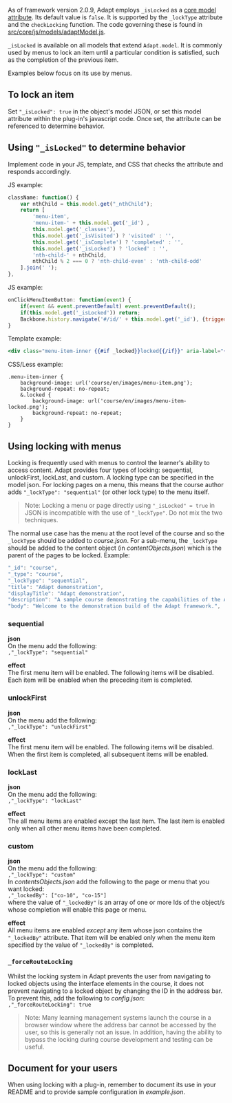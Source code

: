 As of framework version 2.0.9, Adapt employs `_isLocked` as a [core model attribute](https://github.com/adaptlearning/adapt_framework/wiki/Core-model-attributes). Its default value is `false`. It is supported by the `_lockType` attribute and the `checkLocking` function. The code governing these is found in [src/core/js/models/adaptModel.js](https://github.com/adaptlearning/adapt_framework/blob/master/src/core/js/models/adaptModel.js).  

`_isLocked` is available on all models that extend `Adapt.model`. It is commonly used by menus to lock an item until a particular condition is satisfied, such as the completion of the previous item. 

Examples below focus on its use by menus.

## To lock an item
Set `"_isLocked": true` in the object's model JSON, or set this model attribute within the plug-in's javascript code. Once set, the attribute can be referenced to determine behavior.  

## Using `"_isLocked"` to determine behavior 
Implement code in your JS, template, and CSS that checks the attribute and responds accordingly.  

JS example:  
```javascript  
className: function() {
    var nthChild = this.model.get("_nthChild");
    return [
        'menu-item',
        'menu-item-' + this.model.get('_id') ,
        this.model.get('_classes'),
        this.model.get('_isVisited') ? 'visited' : '',
        this.model.get('_isComplete') ? 'completed' : '',
        this.model.get('_isLocked') ? 'locked' : '',
        'nth-child-' + nthChild,
        nthChild % 2 === 0 ? 'nth-child-even' : 'nth-child-odd'
    ].join(' ');
},
```  
JS example:  
```javascript  
onClickMenuItemButton: function(event) {
    if(event && event.preventDefault) event.preventDefault();
    if(this.model.get('_isLocked')) return;
    Backbone.history.navigate('#/id/' + this.model.get('_id'), {trigger: true});
}
```  
Template example:  
```handlebars    
<div class="menu-item-inner {{#if _locked}}locked{{/if}}" aria-label="{{_globals._menu._mymenu.menuItem}}" {{#if _globals._menu._mymenu.menuItem}}tabindex="0"{{/if}}>

```  
CSS/Less example:  
```less  
.menu-item-inner {
    background-image: url('course/en/images/menu-item.png');
    background-repeat: no-repeat;
    &.locked {
        background-image: url('course/en/images/menu-item-locked.png');
        background-repeat: no-repeat;
    }
}
```  

## Using locking with menus  

Locking is frequently used with menus to control the learner's ability to access content. Adapt provides four types of locking: sequential, unlockFirst, lockLast, and custom. A locking type can be specified in the model json. For locking pages on a menu, this means that the course author adds `"_lockType": "sequential"` (or other lock type) to the menu itself.

> Note: Locking a menu or page directly using `"_isLocked" = true` in JSON is incompatible with the use of `"_lockType"`. Do not mix the two techniques.

The normal use case has the menu at the root level of the course and so the `_lockType` should be added to *course.json*. For a sub-menu, the `_lockType` should be added to the content object (in *contentObjects.json*) which is the parent of the pages to be locked.
Example:  
```javascript  
"_id": "course",
"_type": "course",
"_lockType": "sequential", 
"title": "Adapt demonstration",
"displayTitle": "Adapt demonstration",
"description": "A sample course demonstrating the capabilities of the Adapt",
"body": "Welcome to the demonstration build of the Adapt framework.",
```

### sequential
**json**  
On the menu add the following:  
`,"_lockType": "sequential"`

**effect**  
The first menu item will be enabled. The following items will be disabled. Each item will be enabled when the preceding item is completed.

### unlockFirst
**json**  
On the menu add the following:  
`,"_lockType": "unlockFirst"`

**effect**  
The first menu item will be enabled. The following items will be disabled. When the first item is completed, all subsequent items will be enabled.

### lockLast
**json**  
On the menu add the following:  
`,"_lockType": "lockLast"`

**effect**  
The all menu items are enabled except the last item. The last item is enabled only when all other menu items have been completed.   

### custom
**json**  
On the menu add the following:  
`,"_lockType": "custom"`  
In *contentsObjects.json* add the following to the page or menu that you want locked:  
`,"_lockedBy": ["co-10", "co-15"]`  
where the value of `"_lockedBy"` is an array of one or more Ids of the object/s whose completion will enable this page or menu.

**effect**  
All menu items are enabled *except* any item whose json contains the `"_lockedBy"` attribute. That item will be enabled only when the menu item specified by the value of `"_lockedBy"` is completed. 

### `_forceRouteLocking`
Whilst the locking system in Adapt prevents the user from navigating to locked objects using the interface elements in the course, it does not prevent navigating to a locked object by changing the ID in the address bar. To prevent this, add the following to *config.json*:  
`,"_forceRouteLocking": true`

>Note: Many learning management systems launch the course in a browser window where the address bar cannot be accessed by the user, so this is generally not an issue. In addition, having the ability to bypass the locking during course development and testing can be useful.  

## Document for your users  
When using locking with a plug-in, remember to document its use in your README and to provide sample configuration in *example.json*.  